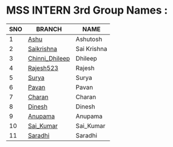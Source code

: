 # MSS INTERN 3rd Group Names :

| SNO | BRANCH | NAME |
| ----------- | ----------- | ----------- |
| 1 | [Ashu](https://github.com/mssinternthree/mssintern/tree/ashu) | Ashutosh |
| 2 | [Saikrishna](https://github.com/mssinternthree/mssintern/tree/saikrishna) | Sai Krishna |
| 3 | [Chinni_Dhileep](https://github.com/mssinternthree/mssintern/tree/Chinni_Dhileep) | Dhileep |
| 4 | [Rajesh523](https://github.com/mssinternthree/mssintern/tree/Rajesh523) | Rajesh |
| 5 | [Surya](https://github.com/mssinternthree/mssintern/tree/surya) | Surya |
| 6 | [Pavan](https://github.com/mssinternthree/mssintern/tree/Pavan) | Pavan |
| 7 | [Charan](https://github.com/mssinternthree/mssintern/tree/charan) | Charan |
| 8 | [Dinesh](https://github.com/mssinternthree/mssintern/tree/Dinesh) | Dinesh |
| 9 | [Anupama](https://github.com/mssinternthree/mssintern/tree/anupama) | Anupama |
| 10 | [Sai_Kumar](https://github.com/mssinternthree/mssintern/tree/Sai_Kumar) | Sai_Kumar |
| 11 | [Saradhi](https://github.com/mssinternthree/mssintern/tree/saradhi) | Saradhi |
